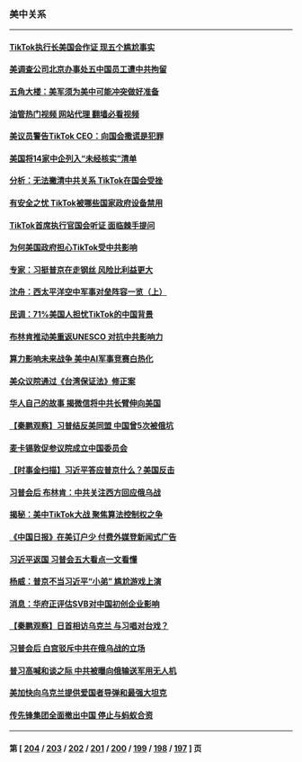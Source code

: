 ### 美中关系
---
#### [TikTok执行长美国会作证 现五个尴尬事实](../../pages/nf1412576/n13957300.md?03241645) 
#### [美调查公司北京办事处五中国员工遭中共拘留](../../pages/nf1412576/n13957275.md?03241645) 
#### [五角大楼：美军须为美中可能冲突做好准备](../../pages/nf1412576/n13957193.md?03241645) 
#### [油管热门视频 网站代理 翻墙必看视频](http://138.2.39.72:81/youtube.html?epic-marker?03241645)
#### [美议员警告TikTok CEO：向国会撒谎是犯罪](../../pages/nf1412576/n13957124.md?03241645) 
#### [美国将14家中企列入“未经核实”清单](../../pages/nf1412576/n13956999.md?03241645) 
#### [分析：无法撇清中共关系 TikTok在国会受挫](../../pages/nf1412576/n13957056.md?03241645) 
#### [有安全之忧 TikTok被哪些国家政府设备禁用](../../pages/nf1412576/n13956948.md?03241645) 
#### [TikTok首席执行官国会听证 面临棘手提问](../../pages/nf1412576/n13956957.md?03241645) 
#### [为何美国政府担心TikTok受中共影响](../../pages/nf1412576/n13956931.md?03241645) 
#### [专家：习挺普京在走钢丝 风险比利益更大](../../pages/nf1412576/n13956139.md?03241645) 
#### [沈舟：西太平洋空中军事对垒阵容一览（上）](../../pages/nf1412576/n13956354.md?03241645) 
#### [民调：71%美国人担忧TikTok的中国背景](../../pages/nf1412576/n13956648.md?03241645) 
#### [布林肯推动美重返UNESCO 对抗中共影响力](../../pages/nf1412576/n13956536.md?03241645) 
#### [算力影响未来战争 美中AI军事竞赛白热化](../../pages/nf1412576/n13955963.md?03241645) 
#### [美众议院通过《台湾保证法》修正案](../../pages/nf1412576/n13956411.md?03241645) 
#### [华人自己的故事 揭微信将中共长臂伸向美国](../../pages/nf1412576/n13955603.md?03241645) 
#### [【秦鹏观察】习普结反美同盟 中国曾5次被俄坑](../../pages/nf1412576/n13956280.md?03241645) 
#### [麦卡锡敦促参议院成立中国委员会](../../pages/nf1412576/n13956288.md?03241645) 
#### [【时事金扫描】习近平答应普京什么？美国反击](../../pages/nf1412576/n13956027.md?03241645) 
#### [习普会后 布林肯：中共关注西方回应俄乌战](../../pages/nf1412576/n13956144.md?03241645) 
#### [揭秘：美中TikTok大战 聚焦算法控制权之争](../../pages/nf1412576/n13956048.md?03241645) 
#### [《中国日报》在美订户少 付费外媒登新闻式广告](../../pages/nf1412576/n13955663.md?03241645) 
#### [习近平返国 习普会五大看点一文看懂](../../pages/nf1412576/n13956043.md?03241645) 
#### [杨威：普京不当习近平“小弟” 尴尬游戏上演](../../pages/nf1412576/n13955563.md?03241645) 
#### [消息：华府正评估SVB对中国初创企业影响](../../pages/nf1412576/n13955616.md?03241645) 
#### [【秦鹏观察】日首相访乌克兰 与习唱对台戏？](../../pages/nf1412576/n13955451.md?03241645) 
#### [习普会后 白宫驳斥中共在俄乌战的立场](../../pages/nf1412576/n13955353.md?03241645) 
#### [普习高喊和谈之际 中共被曝向俄输送军用无人机](../../pages/nf1412576/n13955315.md?03241645) 
#### [美加快向乌克兰提供爱国者导弹和最强大坦克](../../pages/nf1412576/n13955323.md?03241645) 
#### [传先锋集团全面撤出中国 停止与蚂蚁合资](../../pages/nf1412576/n13955259.md?03241645) 

---
#### 第 [ [204](./204.md?03241645) / [203](./203.md?03241645) / [202](./202.md?03241645) / [201](./201.md?03241645) / [200](./200.md?03241645) / [199](./199.md?03241645) / [198](./198.md?03241645) / [197](./197.md?03241645) ] 页
